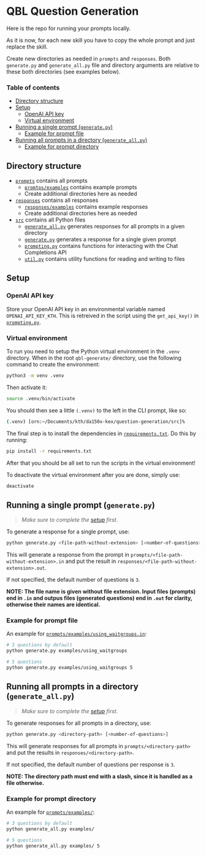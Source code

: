 # QBL Question Generation

Here is the repo for running your prompts locally.

As it is now, for each new skill you have to copy the whole prompt and just replace the skill.

Create new directories as needed in `prompts` and `responses`. Both `generate.py` and `generate_all.py` file and directory arguments are relative to these both directories (see examples below).

### Table of contents

- [Directory structure](#directory-structure)
- [Setup](#setup)
    - [OpenAI API key](#openai-api-key)
    - [Virtual environment](#virtual-environment)
- [Running a single prompt (`generate.py`)](#running-a-single-prompt-generatepy)
    - [Example for prompt file](#example-for-prompt-file)
- [Running all prompts in a directory (`generate_all.py`)](#running-all-prompts-in-a-directory-generate_allpy)
    - [Example for prompt directory](#example-for-prompt-directory)

## Directory structure

- [`prompts`](./prompts/) contains all prompts
    - [`promtps/examples`](./prompts/examples/) contains example prompts
    - Create additional directories here as needed
- [`responses`](./responses/) contains all responses
    - [`responses/examples`](./responses/examples/) contains example responses
    - Create additional directories here as needed
- [`src`](./src/) contains all Python files
    - [`generate_all.py`](./src/generate_all.py) generates responses for all prompts in a given directory
    - [`generate.py`](./src/generate.py) generates a response for a single given prompt
    - [`prompting.py`](./src/prompting.py) contains functions for interacting with the Chat Completions API
    - [`util.py`](./src/util.py) contains utility functions for reading and writing to files

## Setup

### OpenAI API key

Store your OpenAI API key in an environmental variable named `OPENAI_API_KEY_KTH`. This is retreived in the script using the `get_api_key()` in [`prompting.py`](./src/prompting.py).

### Virtual environment

To run you need to setup the Python virtual environment in the `.venv` directory. When in the root `qbl-generate/` directory, use the following command to create the environment:

```bash
python3 -m venv .venv
```
Then activate it:

```bash
source .venv/bin/activate
```

You should then see a little `(.venv)` to the left in the CLI prompt, like so:

```bash
(.venv) [orn:~/Documents/kth/da150x-kex/question-generation/src]%
```

The final step is to install the dependencies in [`requirements.txt`](requirements.txt). Do this by running:

```bash
pip install -r requirements.txt
```

After that you should be all set to run the scripts in the virtual environment!

To deactivate the virtual environment after you are done, simply use:

```bash
deactivate
```



## Running a single prompt (`generate.py`)

> *Make sure to complete the [setup](#setup) first.*

To generate a response for a single prompt, use:

```bash
python generate.py <file-path-without-extension> [<number-of-questions>]
```

This will generate a response from the prompt in `prompts/<file-path-without-extension>.in` and put the result in `responses/<file-path-without-extension>.out`.

If not specified, the default number of questions is `3`.

**NOTE: The file name is given without file extension. Input files (prompts) end in `.in` and outpus files (generated questions) end in `.out` for clarity, otherwise their names are identical.**

### Example for prompt file

An example for [`prompts/examples/using_waitgroups.in`](./prompts/examples/using_waitgroups.in):

```bash
# 3 questions by default
python generate.py examples/using_waitgroups

# 5 questions
python generate.py examples/using_waitgroups 5
```



## Running all prompts in a directory (`generate_all.py`)

> *Make sure to complete the [setup](#setup) first.*

To generate responses for all prompts in a directory, use:

```bash
python generate.py <directory-path> [<number-of-questions>]
```

This will generate responses for all prompts in `prompts/<directory-path>` and put the results in `responses/<directory-path>`.

If not specified, the default number of questions per response is `3`.

**NOTE: The directory path must end with a slash, since it is handled as a file otherwise.**

### Example for prompt directory

An example for [`prompts/examples/`](./prompts/examples/using_waitgroups.in):

```bash
# 3 questions by default
python generate_all.py examples/

# 5 questions
python generate_all.py examples/ 5
```
